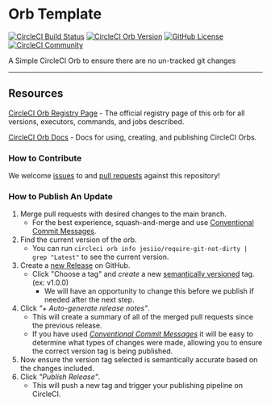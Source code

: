 # Orb Template

[![CircleCI Build Status](https://circleci.com/gh/jesims/require-git-not-dirty-orb.svg?style=shield "CircleCI Build Status")](https://circleci.com/gh/jesims/require-git-not-dirty-orb) [![CircleCI Orb Version](https://badges.circleci.com/orbs/jesiio/require-git-not-dirty.svg)](https://circleci.com/orbs/registry/orb/jesiio/require-git-not-dirty) [![GitHub License](https://img.shields.io/badge/license-MIT-lightgrey.svg)](https://raw.githubusercontent.com/jesims/require-git-not-dirty-orb/master/LICENSE) [![CircleCI Community](https://img.shields.io/badge/community-CircleCI%20Discuss-343434.svg)](https://discuss.circleci.com/c/ecosystem/orbs)

A Simple CircleCI Orb to ensure there are no un-tracked git changes

---

## Resources

[CircleCI Orb Registry Page](https://circleci.com/orbs/registry/orb/jesiio/require-git-not-dirty) - The official registry page of this orb for all versions, executors, commands, and jobs described.

[CircleCI Orb Docs](https://circleci.com/docs/2.0/orb-intro/#section=configuration) - Docs for using, creating, and publishing CircleCI Orbs.

### How to Contribute

We welcome [issues](https://github.com/jesims/require-git-not-dirty-orb/issues) to and [pull requests](https://github.com/jesims/require-git-not-dirty-orb/pulls) against this repository!

### How to Publish An Update
1. Merge pull requests with desired changes to the main branch.
    - For the best experience, squash-and-merge and use [Conventional Commit Messages](https://conventionalcommits.org/).
2. Find the current version of the orb.
    - You can run `circleci orb info jesiio/require-git-not-dirty | grep "Latest"` to see the current version.
3. Create a [new Release](https://github.com/jesims/require-git-not-dirty-orb/releases/new) on GitHub.
    - Click "Choose a tag" and _create_ a new [semantically versioned](http://semver.org/) tag. (ex: v1.0.0)
      - We will have an opportunity to change this before we publish if needed after the next step.
4.  Click _"+ Auto-generate release notes"_.
    - This will create a summary of all of the merged pull requests since the previous release.
    - If you have used _[Conventional Commit Messages](https://conventionalcommits.org/)_ it will be easy to determine what types of changes were made, allowing you to ensure the correct version tag is being published.
5. Now ensure the version tag selected is semantically accurate based on the changes included.
6. Click _"Publish Release"_.
    - This will push a new tag and trigger your publishing pipeline on CircleCI.
